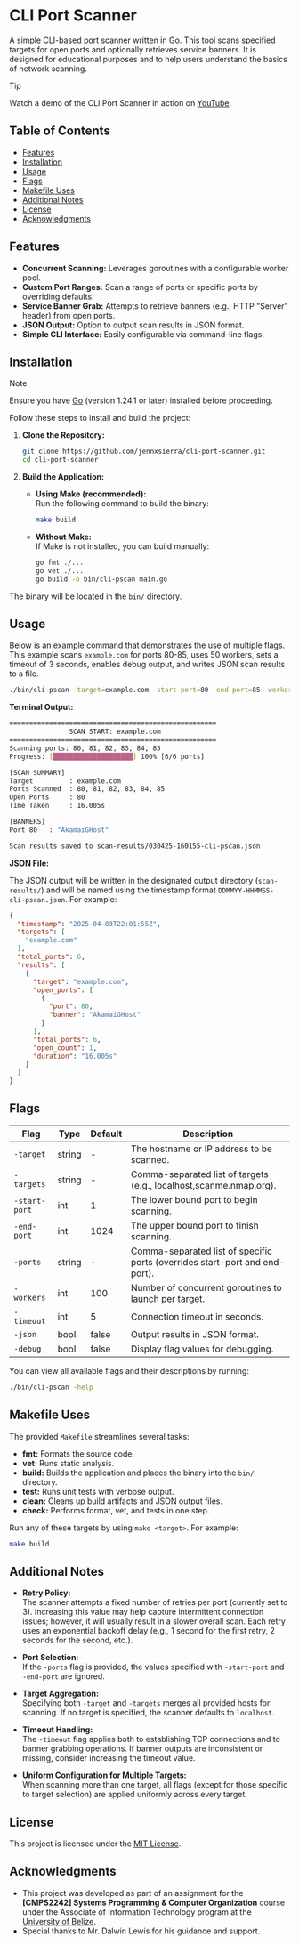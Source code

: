 # CLI Port Scanner

A simple CLI-based port scanner written in Go. This tool scans specified targets for open ports and optionally retrieves service banners. It is designed for educational purposes and to help users understand the basics of network scanning.

> [!TIP]
>
> Watch a demo of the CLI Port Scanner in action on [YouTube](https://www.github.com/jennxiserra).

## Table of Contents

- [Features](#features)
- [Installation](#installation)
- [Usage](#usage)
- [Flags](#flags)
- [Makefile Uses](#makefile-uses)
- [Additional Notes](#additional-notes)
- [License](#license)
- [Acknowledgments](#acknowledgments)

## Features

- **Concurrent Scanning:** Leverages goroutines with a configurable worker pool.
- **Custom Port Ranges:** Scan a range of ports or specific ports by overriding defaults.
- **Service Banner Grab:** Attempts to retrieve banners (e.g., HTTP "Server" header) from open ports.
- **JSON Output:** Option to output scan results in JSON format.
- **Simple CLI Interface:** Easily configurable via command-line flags.

## Installation

> [!NOTE]
>
> Ensure you have [Go](https://golang.org/dl/) (version 1.24.1 or later) installed before proceeding.

Follow these steps to install and build the project:

1. **Clone the Repository:**

    ```bash
    git clone https://github.com/jennxsierra/cli-port-scanner.git
    cd cli-port-scanner
    ```

2. **Build the Application:**

    - **Using Make (recommended):**  
      Run the following command to build the binary:

      ```bash
      make build
      ```

    - **Without Make:**  
      If Make is not installed, you can build manually:

      ```bash
      go fmt ./...
      go vet ./...
      go build -o bin/cli-pscan main.go
      ```

The binary will be located in the `bin/` directory.

## Usage

Below is an example command that demonstrates the use of multiple flags. This example scans `example.com` for ports 80-85, uses 50 workers, sets a timeout of 3 seconds, enables debug output, and writes JSON scan results to a file.

```bash
./bin/cli-pscan -target=example.com -start-port=80 -end-port=85 -workers=50 -timeout=3 -json
```

**Terminal Output:**

```bash
====================================================
               SCAN START: example.com
====================================================
Scanning ports: 80, 81, 82, 83, 84, 85
Progress: [████████████████████] 100% [6/6 ports]

[SCAN SUMMARY]
Target         : example.com
Ports Scanned  : 80, 81, 82, 83, 84, 85
Open Ports     : 80
Time Taken     : 16.005s

[BANNERS]
Port 80   : "AkamaiGHost"

Scan results saved to scan-results/030425-160155-cli-pscan.json
```

**JSON File:**

The JSON output will be written in the designated output directory (`scan-results/`) and will be named using the timestamp format `DDMMYY-HHMMSS-cli-pscan.json`. For example:

```json
{
  "timestamp": "2025-04-03T22:01:55Z",
  "targets": [
    "example.com"
  ],
  "total_ports": 6,
  "results": [
    {
      "target": "example.com",
      "open_ports": [
        {
          "port": 80,
          "banner": "AkamaiGHost"
        }
      ],
      "total_ports": 6,
      "open_count": 1,
      "duration": "16.005s"
    }
  ]
}
```

## Flags

| Flag          | Type   | Default | Description                                                                 |
| ------------- | ------ | ------- | --------------------------------------------------------------------------- |
| `-target`     | string | -       | The hostname or IP address to be scanned.                                   |
| `-targets`    | string | -       | Comma-separated list of targets (e.g., localhost,scanme.nmap.org).          |
| `-start-port` | int    | 1       | The lower bound port to begin scanning.                                     |
| `-end-port`   | int    | 1024    | The upper bound port to finish scanning.                                    |
| `-ports`      | string | -       | Comma-separated list of specific ports (overrides start-port and end-port).   |
| `-workers`    | int    | 100     | Number of concurrent goroutines to launch per target.                       |
| `-timeout`    | int    | 5       | Connection timeout in seconds.                                              |
| `-json`       | bool   | false   | Output results in JSON format.                                              |
| `-debug`      | bool   | false   | Display flag values for debugging.                                          |

You can view all available flags and their descriptions by running:

```bash
./bin/cli-pscan -help
```

## Makefile Uses

The provided `Makefile` streamlines several tasks:

- **fmt:** Formats the source code.
- **vet:** Runs static analysis.
- **build:** Builds the application and places the binary into the `bin/` directory.
- **test:** Runs unit tests with verbose output.
- **clean:** Cleans up build artifacts and JSON output files.
- **check:** Performs format, vet, and tests in one step.

Run any of these targets by using `make <target>`. For example:

```bash
make build
```

## Additional Notes

- **Retry Policy:**  
  The scanner attempts a fixed number of retries per port (currently set to 3). Increasing this value may help capture intermittent connection issues; however, it will usually result in a slower overall scan. Each retry uses an exponential backoff delay (e.g., 1 second for the first retry, 2 seconds for the second, etc.).

- **Port Selection:**  
  If the `-ports` flag is provided, the values specified with `-start-port` and `-end-port` are ignored.

- **Target Aggregation:**  
  Specifying both `-target` and `-targets` merges all provided hosts for scanning. If no target is specified, the scanner defaults to `localhost`.

- **Timeout Handling:**  
  The `-timeout` flag applies both to establishing TCP connections and to banner grabbing operations. If banner outputs are inconsistent or missing, consider increasing the timeout value.

- **Uniform Configuration for Multiple Targets:**  
  When scanning more than one target, all flags (except for those specific to target selection) are applied uniformly across every target.

## License

This project is licensed under the [MIT License](LICENSE).

## Acknowledgments

- This project was developed as part of an assignment for the **[CMPS2242] Systems Programming & Computer Organization** course  under the Associate of Information Technology program at the [University of Belize](https://www.ub.edu.bz/).
- Special thanks to Mr. Dalwin Lewis for his guidance and support.

